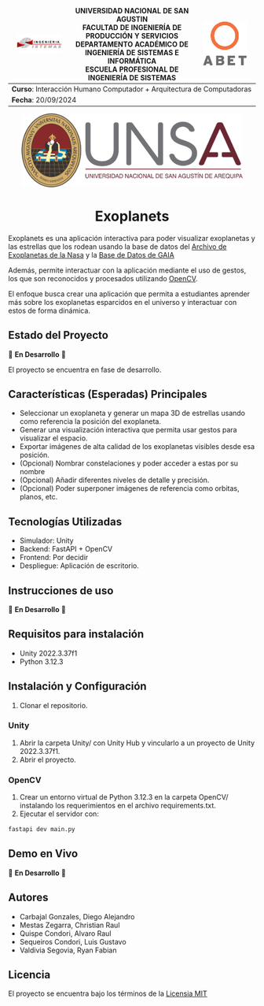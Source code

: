 <div align="center">
<table>
    <thead>
        <tr>
            <td style="width:25%; text-align:center;"><img src="/img/epis.png" alt="EPIS" style="width:80%; height:auto"/></td>
            <td style="text-align:center;">
                <span><b>UNIVERSIDAD NACIONAL DE SAN AGUSTIN</b></span><br />
                <span><b>FACULTAD DE INGENIERÍA DE PRODUCCIÓN Y SERVICIOS</b></span><br />
                <span><b>DEPARTAMENTO ACADÉMICO DE INGENIERÍA DE SISTEMAS E INFORMÁTICA</b></span><br />
                <span><b>ESCUELA PROFESIONAL DE INGENIERÍA DE SISTEMAS</b></span>
            </td>
            <td style="width:25%; text-align:center;"><img src="/img/abet.png" alt="ABET" style="width:80%; height:auto"/></td>
        </tr>
    </thead>
    <tbody>
        <tr>
            <td colspan="3"><span><b>Curso</b></span>: Interacción Humano Computador + Arquitectura de Computadoras</td>
        </tr>
        <tr>
            <td colspan="3"><span><b>Fecha</b></span>: 20/09/2024</td>
        </tr>
    </tbody>
</table>
</div>
<div align="center" style="margin-top: 10px;">
    <img src="/img/unsa.png" alt="UNSA" width="450px" height="150px">
    <h1 style="font-weight:bold; font-size: 2em;">Exoplanets</h1>
</div>

Exoplanets es una aplicación interactiva para poder visualizar exoplanetas y las estrellas que los rodean usando la base de datos del [Archivo de Exoplanetas de la Nasa](https://exoplanetarchive.ipac.caltech.edu/) y la [Base de Datos de GAIA](https://www.cosmos.esa.int/web/gaia/data-release-3)

Además, permite interactuar con la aplicación mediante el uso de gestos, los que son reconocidos y procesados utilizando [OpenCV](https://opencv.org/).

El enfoque busca crear una aplicación que permita a estudiantes aprender más sobre los exoplanetas esparcidos en el universo y interactuar con estos de forma dinámica.

## Estado del Proyecto

🚧 **En Desarrollo** 🚧

El proyecto se encuentra en fase de desarrollo.

## Características (Esperadas) Principales

-   Seleccionar un exoplaneta y generar un mapa 3D de estrellas usando como referencia la posición del exoplaneta.
-   Generar una visualización interactiva que permita usar gestos para visualizar el espacio.
-   Exportar imágenes de alta calidad de los exoplanetas visibles desde esa posición.
-   (Opcional) Nombrar constelaciones y poder acceder a estas por su nombre
-   (Opcional) Añadir diferentes niveles de detalle y precisión.
-   (Opcional) Poder superponer imágenes de referencia como orbitas, planos, etc.

## Tecnologías Utilizadas

-   Simulador: Unity
-   Backend: FastAPI + OpenCV
-   Frontend: Por decidir
-   Despliegue: Aplicación de escritorio.

## Instrucciones de uso

🚧 **En Desarrollo** 🚧

## Requisitos para instalación

-   Unity 2022.3.37f1
-   Python 3.12.3

## Instalación y Configuración

1.  Clonar el repositorio.

### Unity

1.  Abrir la carpeta Unity/ con Unity Hub y vincularlo a un proyecto de Unity 2022.3.37f1.
2.  Abrir el proyecto.

### OpenCV

1. Crear un entorno virtual de Python 3.12.3 en la carpeta OpenCV/ instalando los requerimientos en el archivo requirements.txt.
2. Ejecutar el servidor con:

```bash
fastapi dev main.py
```

## Demo en Vivo

🚧 **En Desarrollo** 🚧

## Autores

-   Carbajal Gonzales, Diego Alejandro
-   Mestas Zegarra, Christian Raul
-   Quispe Condori, Alvaro Raul
-   Sequeiros Condori, Luis Gustavo
-   Valdivia Segovia, Ryan Fabian

## Licencia

El proyecto se encuentra bajo los términos de la [Licensia MIT](/LICENSE)
